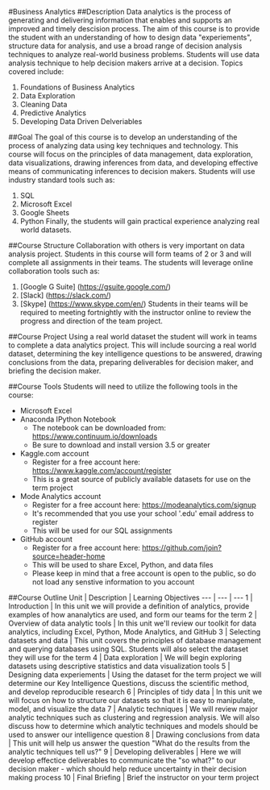 #Business Analytics
##Description
Data analytics is the process of generating and delivering information that enables and supports an improved and timely descision process. The aim of this course is to provide the student with an understanding of how to design data "experiements", structure data for analysis, and use a broad range of decision analysis techniques to analyze real-world business problems. Students will use data analysis technique to help decision makers arrive at a decision. Topics covered include:
1. Foundations of Business Analytics
2. Data Exploration
3. Cleaning Data
4. Predictive Analytics
5. Developing Data Driven Delveriables

##Goal
The goal of this course is to develop an understanding of the process of analyzing data using key techniques and technology. This course will focus on the principles of data management, data exploration, data visualizations, drawing inferences from data, and developing effective means of communicating inferences to decision makers. Students will use industry standard tools such as:
1. SQL
2. Microsoft Excel
3. Google Sheets
4. Python
Finally, the students will gain practical experience analyzing real world datasets.

##Course Structure
Collaboration with others is very important on data analysis project. Students in this course will form teams of 2 or 3 and will complete all assignments in their teams. The students will leverage online collaboration tools such as:
1. [Google G Suite] (https://gsuite.google.com/)
2. [Slack] (https://slack.com/)
3. [Skype] (https://www.skype.com/en/)
Students in their teams will be required to meeting fortnightly with the instructor online to review the progress and direction of the team project.

##Course Project
Using a real world dataset the student will work in teams to complete a data analytics project. This will include sourcing a real world dataset, determining the key intelligence questions to be answered, drawing conclusions from the data, preparing deliverables for decision maker, and briefing the decision maker. 

##Course Tools
Students will need to utilize the following tools in the course:
* Microsoft Excel
* Anaconda IPython Notebook
  * The notebook can be downloaded from: <https://www.continuum.io/downloads>
  * Be sure to download and install version 3.5 or greater
* Kaggle.com account
  * Register for a free account here: <https://www.kaggle.com/account/register>
  * This is a great source of publicly available datasets for use on the term project
* Mode Analytics account
  * Register for a free account here: <https://modeanalytics.com/signup>
  * It's recommended that you use your school '.edu' email address to register
  * This will be used for our SQL assignments
* GitHub account
  * Register for a free account here: <https://github.com/join?source=header-home>
  * This will be used to share Excel, Python, and data files
  * Please keep in mind that a free account is open to the public, so do not load any senstive information to you account

##Course Outline
Unit | Description | Learning Objectives
--- | --- | ---
 1 | Introduction | In this unit we will provide a definition of analytics, provide examples of how ananalytics are used, and form our teams for the term
 2 | Overview of data analytic tools | In this unit we'll review our toolkit for data analytics, including Excel, Python, Mode Analytics, and GitHub
 3 | Selecting datasets and data | This unit covers the principles of database management and querying databases using SQL. Students will also select the dataset they will use for the term
 4 | Data exploration | We will begin exploring datasets using descriptive statistics and data visualization tools
 5 | Designing data experiements | Using the dataset for the term project we will determine our Key Intelligence Questions, discuss the scientific method, and develop reproducible research
 6 | Principles of tidy data | In this unit we will focus on how to structure our datasets so that it is easy to manipulate, model, and visualize the data
 7 | Analytic techniques | We will review major analytic techniques such as clustering and regression analysis. We will also discuss how to determine which analytic techniques and models should be used to answer our intelligence question
 8 | Drawing conclusions from data | This unit will help us answer the question "What do the results from the analytic techniques tell us?"
 9 | Developing deliverables | Here we will develop effectice deliverables to communicate the "so what?" to our decision maker - which should help reduce uncertainty in their decision making process
 10 | Final Briefing | Brief the instructor on your term project  
